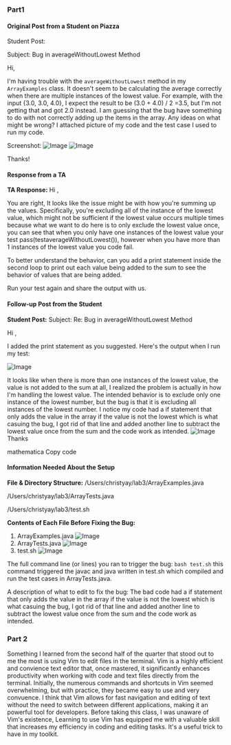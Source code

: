 ### Part1
#### Original Post from a Student on Piazza

Student Post:

Subject: Bug in averageWithoutLowest Method

Hi,

I'm having trouble with the `averageWithoutLowest` method in my `ArrayExamples` class. It doesn't seem to be calculating the average correctly when there are multiple instances of the lowest value. For example, with the input {3.0, 3.0, 4.0}, I expect the result to be (3.0 + 4.0) / 2 =3.5, but I'm not getting that and got 2.0 instead. I am guessing that the bug have something to do with not correctly adding up the items in the array. Any ideas on what might be wrong? I attached picture of my code and the test case I used to run my code.

Screenshot:
![Image](Lab5-4.jpg)
![Image](Lab5-1.jpg)


Thanks!



#### Response from a TA

**TA Response:**
Hi ,

You are right, It looks like the issue might be with how you're summing up the values. Specifically, you're excluding all of the instance of the lowest value, which might not be sufficient if the lowest value occurs multiple times because what we want to do here is to only exclude the lowest value once, you can see that when you only have one instances of the lowest value your test pass(testaverageWithoutLowest()), however when you have more than 1 instances of the lowest value you code fail.

To better understand the behavior, can you add a print statement inside the second loop to print out each value being added to the sum to see the behavior of values that are being added.

Run your test again and share the output with us.


#### Follow-up Post from the Student

**Student Post:**
Subject: Re: Bug in averageWithoutLowest Method

Hi ,

I added the print statement as you suggested. Here's the output when I run my test:

![Image](Lab5-2.jpg)

It looks like when there is more than one instances of the lowest value, the value is not added to the sum at all, I realized the problem is actually in how I'm handling the lowest value. The intended behavior is to exclude only one instance of the lowest number, but the bug is that it is excluding all instances of the lowest number. I notice my code had a if statement that only adds the value in the array if the value is not the lowest which is what casuing the bug, I got rid of that line and added another line to subtract the lowest value once from the sum and the code work as intended. 
![Image](Lab5-3.jpg)
Thanks



mathematica
Copy code

#### Information Needed About the Setup

**File & Directory Structure:**
/Users/christyay/lab3/ArrayExamples.java

/Users/christyay/lab3/ArrayTests.java

/Users/christyay/lab3/test.sh




**Contents of Each File Before Fixing the Bug:**
1. ArrayExamples.java
![Image](Lab5-4.jpg)
3. ArrayTests.java
![Image](Lab5-5.jpg)
5. test.sh
![Image](Lab5-6.jpg)

The full command line (or lines) you ran to trigger the bug:
`bash test.sh` 
this command triggered the javac and java written in test.sh which compiled and run the test cases in ArrayTests.java.

A description of what to edit to fix the bug:
The bad code had a if statement that only adds the value in the array if the value is not the lowest which is what casuing the bug, I got rid of that line and added another line to subtract the lowest value once from the sum and the code work as intended. 

### Part 2
Something I learned from the second half of the quarter that stood out to me the most is using Vim to edit files in the terminal. Vim is a highly efficient and convience text editor that, once mastered, it significantly enhances productivity when working with code and text files directly from the terminal. Initially, the numerous commands and shortcuts in Vim seemed overwhelming, but with practice, they became easy to use and very convuence. I think that Vim allows for fast navigation and editing of text without the need to switch between different applications, making it an powerful tool for developers. Before taking this class, I was unaware of Vim's existence, Learning to use Vim has equipped me with a valuable skill that increases my efficiency in coding and editing tasks. It's a useful trick to have in my toolkit.
